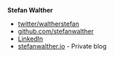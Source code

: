 **Stefan Walther**

- [twitter/waltherstefan](http://twitter.com/waltherstefan)
- [github.com/stefanwalther](http://github.com/stefanwalther)
- [LinkedIn](https://www.linkedin.com/in/stefanwalther/)
- [stefanwalther.io](http://stefanwalther.io) - Private blog
